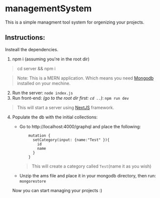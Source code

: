 # managementSystem

This is a simple managment tool system for orgenizing your projects.

## Instructions: 

Insteall the dependencies.
  1. npm i (assuming you're in the root dir)
> cd server && npm i

> Note: This is a MERN application. Which means you need [Mongodb](https://docs.mongodb.com/manual/installation/) installed on your mechine.
  2. Run the server: `node index.js`
  3. Run front-end: *(go to the root dir first: `cd ..`)*: `npm run dev`
  > This will start a server using [NextJS](https://nextjs.org/) framework.
  4. Populate the db with the initial collections:
      
        - Go to http://localhost:4000/graphql and place the following:
            ``` 
                mutation {
                  setCategory(input: {name:"Test" }){
                    id
                    name
                  }
                }
            ```
            > This will create a category called `Test`(name it as you wish)
        - Unzip the ams file and place it in your mongodb directory, then run: `mongorestore`
        
        Now you can start managing your projects :)
    

